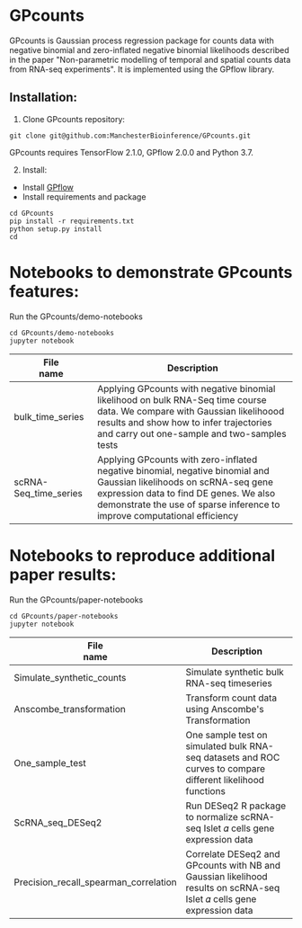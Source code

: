 # GPcounts
GPcounts is Gaussian process regression package for counts data with negative binomial 
and zero-inflated negative binomial likelihoods described in the paper "Non-parametric 
modelling of temporal and spatial counts data from RNA-seq experiments". It is implemented
using the GPflow library. 

## Installation:

1. Clone GPcounts repository:
```
git clone git@github.com:ManchesterBioinference/GPcounts.git
```
GPcounts requires TensorFlow 2.1.0, GPflow 2.0.0 and Python 3.7.

2. Install:
  * Install [GPflow](https://github.com/GPflow/GPflow)
  * Install requirements and package
```
cd GPcounts
pip install -r requirements.txt
python setup.py install
cd 
```
# Notebooks to demonstrate GPcounts features: 
Run the GPcounts/demo-notebooks
```
cd GPcounts/demo-notebooks
jupyter notebook
```
| File <br> name | Description | 
| --- | --- | 
| bulk_time_series | Applying GPcounts with negative binomial likelihood on bulk RNA-Seq time course data. We compare with Gaussian likelihoood results and show how to infer trajectories and carry out one-sample and two-samples tests|
| scRNA-Seq_time_series | Applying GPcounts with zero-inflated negative binomial, negative binomial and Gaussian likelihoods on scRNA-seq gene expression data to find DE genes. We also demonstrate the use of sparse inference to improve computational efficiency|

# Notebooks to reproduce additional paper results: 
Run the GPcounts/paper-notebooks
```
cd GPcounts/paper-notebooks
jupyter notebook
```
| File <br> name | Description | 
| --- | --- | 
| Simulate_synthetic_counts | Simulate synthetic bulk RNA-seq timeseries|
| Anscombe_transformation | Transform count data using Anscombe's Transformation|
| One_sample_test | One sample test on simulated bulk RNA-seq datasets and ROC curves to compare different likelihood functions|
| ScRNA_seq_DESeq2 | Run DESeq2 R package to normalize scRNA-seq Islet  𝛼  cells gene expression data|
| Precision_recall_spearman_correlation | Correlate DESeq2 and GPcounts with NB and Gaussian likelihood results on scRNA-seq Islet  𝛼  cells gene expression data|



